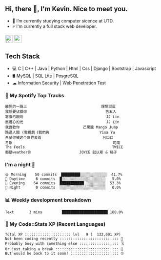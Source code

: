 ## Hi, there 👋, I'm Kevin. Nice to meet you.

- 🌱 I’m currently studying computer sicence at UTD.
- ⚡ I'm currently a full stack web developer.

<a href="https://www.linkedin.com/in/kevin12686/"><img alt="LinkedIn" src="https://img.shields.io/badge/linkedin%20-%230077B5.svg?&style=for-the-badge&logo=linkedin&logoColor=white" height=25></a>
<a href="https://www.instagram.com/kevin12686/"><img src="https://img.shields.io/badge/instagram-3f729b?&style=for-the-badge&logo=instagram&logoColor=white" height=25></a>

## Tech Stack

* 💻 C | C++ | Java | Python | Html | Css | Django | Bootstrap | Javascript
* 🛢️ MySQL | SQL Lite | PosgreSQL
* ☁ Information Security | Web Penetration Test

### 🎵 My Spotify Top Tracks

<!-- spotify start -->

```text
離開的一路上                                  理想混蛋
我想要佔據你                                    告五人
零度的親吻                                      JJ Lin
裹著心的光                                      JJ Lin
我喜歡你                             芒果醬 Mango Jump
路過人間 (電視劇《我們與                       Yisa Yu
希望你被这个世界爱着                            吕口口
冬眠                                              司南
The Feels                                        TWICE
都是weather你                      JOYCE 就以斯 & 楊子
```

<!-- spotify end -->

### I'm a night 🦉

<!-- early_bird start -->

```text
🌞 Morning    50 commits  ████████▊░░░░░░░░░░░░  41.7%
🌆 Daytime     6 commits  █░░░░░░░░░░░░░░░░░░░░   5.0%
🌃 Evening    64 commits  ███████████▏░░░░░░░░░  53.3%
🌙 Night       0 commits  ░░░░░░░░░░░░░░░░░░░░░   0.0%
```

<!-- early_bird end -->

### 📊 Weekly development breakdown

<!-- code_time start -->

```text
Text       3 mins         █████████████████████ 100.0%
```

<!-- code_time end -->

### 🧰 My Code::Stats XP (Recent Languages)

<!-- codestats start -->

```text
Total XP ::::::::::::::::::::: lvl   9 (  132,001 XP) 
Not been coding recently ::::::::::::::::::::::::::: 🙈
Probably busy with something else :::::::::::::::::: 🗓
Or just taking a break ::::::::::::::::::::::::::::: 🌴
But would be back to it soon! :::::::::::::::::::::: 🤓
```

<!-- codestats end -->
